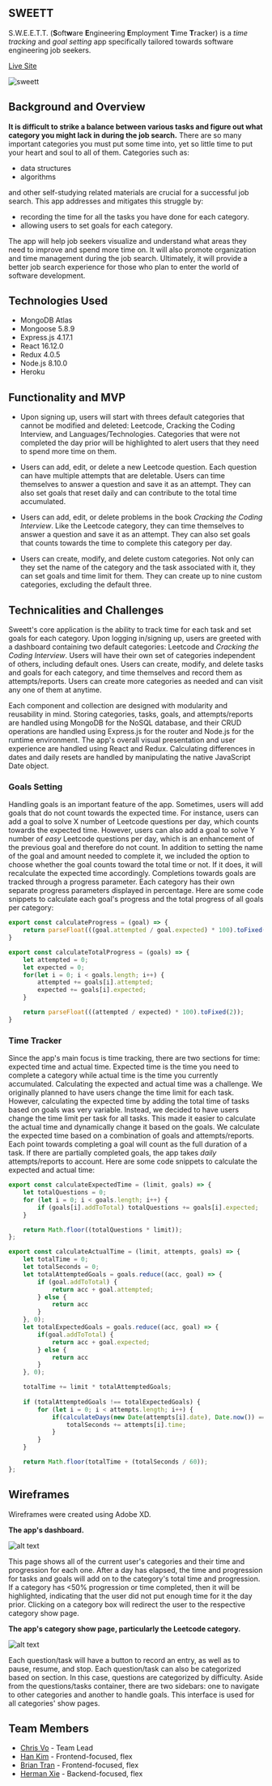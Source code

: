 ## SWEETT

S.W.E.E.T.T. (**S**oft**w**are **E**ngineering **E**mployment **T**ime **T**racker) is a _time tracking_ and _goal setting_ app specifically tailored towards software engineering job seekers. 

[Live Site](https://sweett-gs.herokuapp.com/)

![sweett](https://github.com/VoChrisK/personal-website/blob/master/images/personal-website-gif-2.gif)

## Background and Overview

**It is difficult to strike a balance between various tasks and figure out what category you might lack in during the job search.** There are so many important categories you must put some time into, yet so little time to put your heart and soul to all of them. Categories such as:
* data structures
* algorithms

and other self-studying related materials are crucial for a successful job search. This app addresses and mitigates this struggle by:

* recording the time for all the tasks you have done for each category. 
* allowing users to set goals for each category.

The app will help job seekers visualize and understand what areas they need to improve and spend more time on. It will also promote organization and time management during the job search. Ultimately, it will provide a better job search experience for those who plan to enter the world of software development.

## Technologies Used
* MongoDB Atlas
* Mongoose 5.8.9
* Express.js 4.17.1
* React 16.12.0
* Redux 4.0.5
* Node.js 8.10.0
* Heroku

## Functionality and MVP

* Upon signing up, users will start with threes default categories that cannot be modified and deleted: Leetcode, Cracking the Coding Interview, and Languages/Technologies. Categories that were not completed the day prior will be highlighted to alert users that they need to spend more time on them.

* Users can add, edit, or delete a new Leetcode question. Each question can have multiple attempts that are deletable. Users can time themselves to answer a question and save it as an attempt. They can also set goals that reset daily and can contribute to the total time accumulated.

* Users can add, edit, or delete problems in the book _Cracking the Coding Interview_. Like the Leetcode category, they can time themselves to answer a question and save it as an attempt. They can also set goals that counts towards the time to complete this category per day.

* Users can create, modify, and delete custom categories. Not only can they set the name of the category and the task associated with it, they can set goals and time limit for them. They can create up to nine custom categories, excluding the default three.

## Technicalities and Challenges

Sweett's core application is the ability to track time for each task and set goals for each category. Upon logging in/signing up, users are greeted with a dashboard containing two default categories: Leetcode and _Cracking the Coding Interview_. Users will have their own set of categories independent of others, including default ones. Users can create, modify, and delete tasks and goals for each category, and time themselves and record them as attempts/reports. Users can create more categories as needed and can visit any one of them at anytime. 

Each component and collection are designed with modularity and reusability in mind. Storing categories, tasks, goals, and attempts/reports are handled using MongoDB for the NoSQL database, and their CRUD operations are handled using Express.js for the router and Node.js for the runtime environment. The app's overall visual presentation and user experience are handled using React and Redux. Calculating differences in dates and daily resets are handled by manipulating the native JavaScript Date object.

### Goals Setting

Handling goals is an important feature of the app. Sometimes, users will add goals that do not count towards the expected time. For instance, users can add a goal to solve X number of Leetcode questions per day, which counts towards the expected time. However, users can also add a goal to solve Y number of _easy_ Leetcode questions per day, which is an enhancement of the previous goal and therefore do not count. In addition to setting the name of the goal and amount needed to complete it, we included the option to choose whether the goal counts toward the total time or not. If it does, it will recalculate the expected time accordingly. Completions towards goals are tracked through a progress parameter. Each category has their own separate progress parameters displayed in percentage. Here are some code snippets to calculate each goal's progress and the total progress of all goals per category:

```js
export const calculateProgress = (goal) => {
    return parseFloat(((goal.attempted / goal.expected) * 100).toFixed(2));
}
```

```js
export const calculateTotalProgress = (goals) => {
    let attempted = 0;
    let expected = 0;
    for(let i = 0; i < goals.length; i++) {
        attempted += goals[i].attempted;
        expected += goals[i].expected;
    }

    return parseFloat(((attempted / expected) * 100).toFixed(2));
}

```

### Time Tracker

Since the app's main focus is time tracking, there are two sections for time: expected time and actual time. Expected time is the time you need to complete a category while actual time is the time you currently accumulated. Calculating the expected and actual time was a challenge. We originally planned to have users change the time limit for each task. However, calculating the expected time by adding the total time of tasks based on goals was very variable. Instead, we decided to have users change the time limit per task for all tasks. This made it easier to calculate the actual time and dynamically change it based on the goals. We calculate the expected time based on a combination of goals and attempts/reports. Each point towards completing a goal will count as the full duration of a task. If there are partially completed goals, the app takes _daily_ attempts/reports to account. Here are some code snippets to calculate the expected and actual time:

```js
export const calculateExpectedTime = (limit, goals) => {
    let totalQuestions = 0;
    for (let i = 0; i < goals.length; i++) {
        if (goals[i].addToTotal) totalQuestions += goals[i].expected;
    }

    return Math.floor((totalQuestions * limit));
};
```

```js
export const calculateActualTime = (limit, attempts, goals) => {
    let totalTime = 0;
    let totalSeconds = 0;
    let totalAttemptedGoals = goals.reduce((acc, goal) => {
        if (goal.addToTotal) {
            return acc + goal.attempted;
        } else {
            return acc
        }
    }, 0);
    let totalExpectedGoals = goals.reduce((acc, goal) => {
        if(goal.addToTotal) {
            return acc + goal.expected;
        } else {
            return acc
        }
    }, 0);

    totalTime += limit * totalAttemptedGoals;
    
    if (totalAttemptedGoals !== totalExpectedGoals) {
        for (let i = 0; i < attempts.length; i++) {
            if(calculateDays(new Date(attempts[i].date), Date.now()) === 1) {
                totalSeconds += attempts[i].time;
            }
        }
    }

    return Math.floor(totalTime + (totalSeconds / 60));
};
```



## Wireframes

Wireframes were created using Adobe XD.

**The app's dashboard.**

![alt text](https://i.imgur.com/tKDa8kR.png)

This page shows all of the current user's categories and their time and progression for each one. After a day has elapsed, the time and progression for tasks and goals will add on to the category's total time and progression. If a category has <50% progression or time completed, then it will be highlighted, indicating that the user did not put enough time for it the day prior. Clicking on a category box will redirect the user to the respective category show page.







**The app's category show page, particularly the Leetcode category.**

![alt text](https://i.imgur.com/K8MJlMP.png)

Each question/task will have a button to record an entry, as well as to pause, resume, and stop. Each question/task can also be categorized based on section. In this case, questions are categorized by difficulty. Aside from the questions/tasks container, there are two sidebars: one to navigate to other categories and another to handle goals. This interface is used for all categories' show pages.

## Team Members

* [Chris Vo](https://github.com/vochrisk) - Team Lead
* [Han Kim](https://github.com/kimhandole) - Frontend-focused, flex
* [Brian Tran](https://github.com/btran1994) - Frontend-focused, flex
* [Herman Xie](https://github.com/hxie3) - Backend-focused, flex
